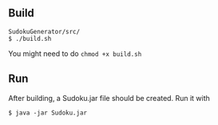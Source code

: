 ## Build
```
SudokuGenerator/src/
$ ./build.sh
```
You might need to do `chmod +x build.sh`

## Run
After building, a Sudoku.jar file should be created.
Run it with
```
$ java -jar Sudoku.jar
```
